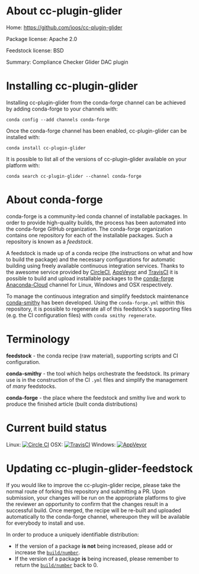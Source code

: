 About cc-plugin-glider
======================

Home: https://github.com/ioos/cc-plugin-glider

Package license: Apache 2.0

Feedstock license: BSD

Summary: Compliance Checker Glider DAC plugin



Installing cc-plugin-glider
===========================

Installing cc-plugin-glider from the conda-forge channel can be achieved by adding conda-forge to your channels with:

```
conda config --add channels conda-forge
```

Once the conda-forge channel has been enabled, cc-plugin-glider can be installed with:

```
conda install cc-plugin-glider
```

It is possible to list all of the versions of cc-plugin-glider available on your platform with:

```
conda search cc-plugin-glider --channel conda-forge
```


About conda-forge
=================

conda-forge is a community-led conda channel of installable packages.
In order to provide high-quality builds, the process has been automated into the
conda-forge GitHub organization. The conda-forge organization contains one repository 
for each of the installable packages. Such a repository is known as a *feedstock*.

A feedstock is made up of a conda recipe (the instructions on what and how to build
the package) and the necessary configurations for automatic building using freely
available continuous integration services. Thanks to the awesome service provided by
[CircleCI](https://circleci.com/), [AppVeyor](http://www.appveyor.com/)
and [TravisCI](https://travis-ci.org/) it is possible to build and upload installable
packages to the [conda-forge](https://anaconda.org/conda-forge)
[Anaconda-Cloud](http://docs.anaconda.org/) channel for Linux, Windows and OSX respectively.

To manage the continuous integration and simplify feedstock maintenance
[conda-smithy](http://github.com/conda-forge/conda-smithy) has been developed.
Using the ``conda-forge.yml`` within this repository, it is possible to regenerate all of
this feedstock's supporting files (e.g. the CI configuration files) with ``conda smithy regenerate``.


Terminology
===========

**feedstock** - the conda recipe (raw material), supporting scripts and CI configuration.

**conda-smithy** - the tool which helps orchestrate the feedstock.
                   Its primary use is in the construction of the CI ``.yml`` files
                   and simplify the management of *many* feedstocks.

**conda-forge** - the place where the feedstock and smithy live and work to
                  produce the finished article (built conda distributions)

Current build status
====================
Linux: [![Circle CI](https://circleci.com/gh/conda-forge/cc-plugin-glider-feedstock.svg?style=svg)](https://circleci.com/gh/conda-forge/cc-plugin-glider-feedstock)
OSX: [![TravisCI](https://travis-ci.org/conda-forge/cc-plugin-glider-feedstock.svg?branch=master)](https://travis-ci.org/conda-forge/cc-plugin-glider-feedstock) 
Windows: [![AppVeyor](https://ci.appveyor.com/api/projects/status/github/conda-forge/cc-plugin-glider-feedstock?svg=True)](https://ci.appveyor.com/project/conda-forge/cc-plugin-glider-feedstock/branch/master)


Updating cc-plugin-glider-feedstock
===================================

If you would like to improve the cc-plugin-glider recipe, please take the normal
route of forking this repository and submitting a PR. Upon submission, your changes will
be run on the appropriate platforms to give the reviewer an opportunity to confirm that the
changes result in a successful build. Once merged, the recipe will be re-built and uploaded
automatically to the conda-forge channel, whereupon they will be available for everybody to
install and use.

In order to produce a uniquely identifiable distribution:
 * If the version of a package **is not** being increased, please add or increase
   the [``build/number``](http://conda.pydata.org/docs/building/meta-yaml.html#build-number-and-string). 
 * If the version of a package **is** being increased, please remember to return
   the [``build/number``](http://conda.pydata.org/docs/building/meta-yaml.html#build-number-and-string)
   back to 0.
